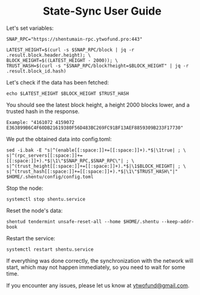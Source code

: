 <h1 align="center"> State-Sync User Guide </h1>

Let's set variables:
```
SNAP_RPC="https://shentumain-rpc.ytwofund.pro:443"

LATEST_HEIGHT=$(curl -s $SNAP_RPC/block | jq -r .result.block.header.height); \
BLOCK_HEIGHT=$((LATEST_HEIGHT - 2000)); \
TRUST_HASH=$(curl -s "$SNAP_RPC/block?height=$BLOCK_HEIGHT" | jq -r .result.block_id.hash)
```

Let's check if the data has been fetched:
```
echo $LATEST_HEIGHT $BLOCK_HEIGHT $TRUST_HASH
```

You should see the latest block height, a height 2000 blocks lower, and a trusted hash in the response.
```
Example: "4161072 4159072 E363899B6C4F60DB21619380F56D483BC269FC91BF13AEF8859309B233F17730"
```

We put the obtained data into config.toml:
```
sed -i.bak -E "s|^(enable[[:space:]]+=[[:space:]]+).*$|\1true| ; \
s|^(rpc_servers[[:space:]]+=[[:space:]]+).*$|\1\"$SNAP_RPC,$SNAP_RPC\"| ; \
s|^(trust_height[[:space:]]+=[[:space:]]+).*$|\1$BLOCK_HEIGHT| ; \
s|^(trust_hash[[:space:]]+=[[:space:]]+).*$|\1\"$TRUST_HASH\"|" $HOME/.shentu/config/config.toml
```
Stop the node:
```
systemctl stop shentu.service
```
Reset the node's data:
```
shentud tendermint unsafe-reset-all --home $HOME/.shentu --keep-addr-book
```
Restart the service:
```
systemctl restart shentu.service
```
If everything was done correctly, the synchronization with the network will start, which may not happen immediately, so you need to wait for some time.

If you encounter any issues, please let us know at ytwofund@gmail.com.
